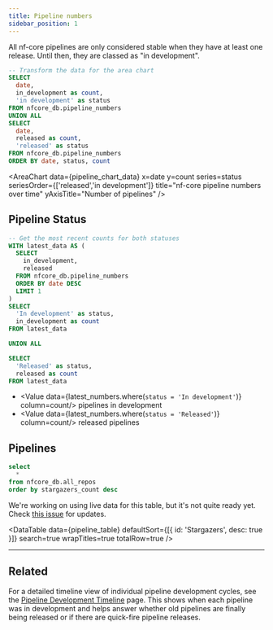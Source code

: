 ```yaml
---
title: Pipeline numbers
sidebar_position: 1
---
```


All nf-core pipelines are only considered stable when they have at least one release. Until then, they are classed as "in development".


```sql pipeline_chart_data
-- Transform the data for the area chart
SELECT 
  date,
  in_development as count,
  'in development' as status
FROM nfcore_db.pipeline_numbers
UNION ALL
SELECT 
  date,
  released as count,
  'released' as status
FROM nfcore_db.pipeline_numbers
ORDER BY date, status, count
```

<AreaChart
data={pipeline_chart_data}
x=date
y=count
series=status
seriesOrder={['released','in development']} 
title="nf-core pipeline numbers over time"
yAxisTitle="Number of pipelines"
/>

## Pipeline Status

```sql latest_numbers
-- Get the most recent counts for both statuses
WITH latest_data AS (
  SELECT 
    in_development,
    released
  FROM nfcore_db.pipeline_numbers
  ORDER BY date DESC
  LIMIT 1
)
SELECT 
  'In development' as status,
  in_development as count
FROM latest_data

UNION ALL

SELECT 
  'Released' as status,
  released as count
FROM latest_data
```

- <Value data={latest_numbers.where(`status = 'In development'`)} column=count/> pipelines in development
- <Value data={latest_numbers.where(`status = 'Released'`)} column=count/> released pipelines

<!-- TODO Use pull in live data <LastRefreshed prefix="As of"/> -->

## Pipelines

```sql pipeline_table
select
  *
from nfcore_db.all_repos
order by stargazers_count desc
```

<!-- TODO Add links -->

We're working on using live data for this table, but it's not quite ready yet. Check [this issue](https://github.com/nf-core/stats/issues/9) for updates.

<DataTable
data={pipeline_table}
defaultSort={[{ id: 'Stargazers', desc: true }]}
search=true
wrapTitles=true
totalRow=true
/>

---

## Related

For a detailed timeline view of individual pipeline development cycles, see the [Pipeline Development Timeline](timeline) page. This shows when each pipeline was in development and helps answer whether old pipelines are finally being released or if there are quick-fire pipeline releases.
